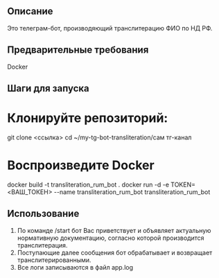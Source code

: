 ## Описание
Это телеграм-бот, производяющий транслитерацию ФИО по НД РФ.

## Предварительные требования
Docker

## Шаги для запуска

# Клонируйте репозиторий:
git clone <ссылка>
cd ~/my-tg-bot-transliteration/сам тг-канал

# Воспроизведите Docker

docker build -t transliteration_rum_bot .
docker run -d -e TOKEN=<ВАШ_ТОКЕН> --name transliteration_rum_bot transliteration_rum_bot

## Использование

1. По команде /start бот Вас приветствует и объявляет актуальную нормативную документацию, согласно которой производится транслитерация.
2. Поступающие далее сообщения бот обрабатывает и возвращает транслитерированными.
3. Все логи записываются в файл app.log
